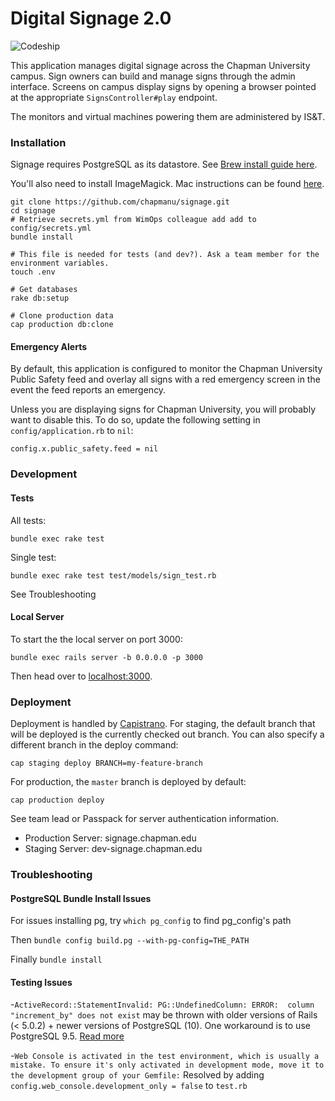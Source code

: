 # Digital Signage 2.0

![Codeship](https://codeship.com/projects/d35abc40-275e-0133-fc89-7af7072ae828/status?branch=master)

This application manages digital signage across the Chapman University campus. Sign owners can build and manage signs through the admin interface. Screens on campus display signs by opening a browser pointed at the appropriate `SignsController#play` endpoint.

The monitors and virtual machines powering them are administered by IS&T.

### Installation
Signage requires PostgreSQL as its datastore. See [Brew install guide here](http://exponential.io/blog/2015/02/21/install-postgresql-on-mac-os-x-via-brew/).

You'll also need to install ImageMagick. Mac instructions can be found [here](http://stackoverflow.com/questions/29377651/rails-error-imagemagick-graphicsmagick-is-not-installed).

```
git clone https://github.com/chapmanu/signage.git
cd signage
# Retrieve secrets.yml from WimOps colleague add add to config/secrets.yml
bundle install

# This file is needed for tests (and dev?). Ask a team member for the environment variables.
touch .env

# Get databases
rake db:setup

# Clone production data
cap production db:clone
```

#### Emergency Alerts

By default, this application is configured to monitor the Chapman University Public Safety feed and overlay all signs with a red emergency screen in the event the feed reports an emergency.

Unless you are displaying signs for Chapman University, you will probably want to disable this. To do so, update the following setting in `config/application.rb` to `nil`:

    config.x.public_safety.feed = nil

### Development
#### Tests

All tests:

    bundle exec rake test

Single test:

    bundle exec rake test test/models/sign_test.rb

See Troubleshooting

#### Local Server

To start the the local server on port 3000:

    bundle exec rails server -b 0.0.0.0 -p 3000

Then head over to [localhost:3000](http://localhost:3000).


### Deployment

Deployment is handled by [Capistrano](http://capistranorb.com/). For staging, the default branch that will be deployed is the currently checked out branch. You can also specify a different branch in the deploy command:

    cap staging deploy BRANCH=my-feature-branch

For production, the `master` branch is deployed by default:

    cap production deploy

See team lead or Passpack for server authentication information.

- Production Server: signage.chapman.edu
- Staging Server: dev-signage.chapman.edu

### Troubleshooting
#### PostgreSQL Bundle Install Issues
For issues installing pg, try `which pg_config` to find pg_config's path

Then `bundle config build.pg --with-pg-config=THE_PATH`

Finally `bundle install`


#### Testing Issues
-`ActiveRecord::StatementInvalid: PG::UndefinedColumn: ERROR:  column "increment_by" does not exist` may be thrown with older versions of Rails (< 5.0.2) + newer versions of PostgreSQL (10). One workaround is to use PostgreSQL 9.5. [Read more](http://ugisozols.com/running-multiple-versions-of-postgresql-on-mac)


-`Web Console is activated in the test environment, which is usually a mistake. To ensure it's only activated in development mode, move it to the development group of your Gemfile:` Resolved by adding `config.web_console.development_only = false` to `test.rb`
